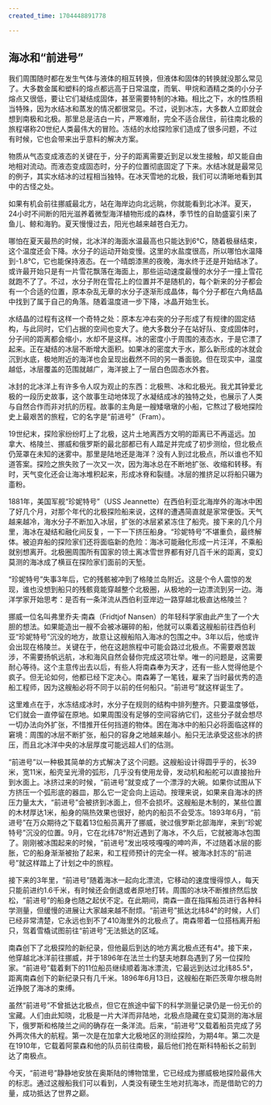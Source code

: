```yaml
---
created_time: 1704448891778

---
```

## 海冰和“前进号”

我们周围随时都在发生气体与液体的相互转换，但液体和固体的转换就没那么常见了。大多数金属和塑料的熔点都远高于日常温度，而氧、甲烷和酒精之类的小分子熔点又很低，要让它们凝结成固体，甚至需要特制的冰箱。相比之下，水的性质相当特殊，因为水结冰和蒸发的情况都很常见。不过，说到冰冻，大多数人立即就会想到南极和北极。那里总是洁白一片，严寒难耐，完全不适合居住，前往南北极的旅程堪称20世纪人类最伟大的冒险。冻结的水给探险家们造成了很多问题，不过有时候，它也会带来出乎意料的解决方案。

物质从气态变成液态的关键在于，分子的距离需要近到足以发生接触，却又能自由地相对流动。而液态变成固态时，分子的位置彻底固定了下来。水结冰就是最常见的例子，其实水结冰的过程相当独特。在冰天雪地的北极，我们可以清晰地看到其中的古怪之处。

如果有机会前往挪威最北方，站在海岸边向北远眺，你就能看到北冰洋。夏天，24小时不间断的阳光滋养着微型海洋植物形成的森林，季节性的自助盛宴引来了鱼儿、鲸和海豹。夏天慢慢过去，阳光也越来越苍白无力。

哪怕在夏天最热的时候，北冰洋的海面水温最高也只能达到6℃，随着极昼结束，这个温度还会下降。水分子的运动开始变慢。这里的水盐度很高，所以哪怕水温降到-1.8℃，它也能保持液态。在一个晴朗漆黑的夜晚，海水终于还是开始结冰了。或许最开始只是有一片雪花飘落在海面上，那些运动速度最慢的水分子一撞上雪花就跑不了了。不过，水分子附在雪花上的位置并不是随机的，每个新来的分子都会有一个合适的位置，原本杂乱无章的水分子逐渐形成晶体，每个分子都在六角结晶中找到了属于自己的角落。随着温度进一步下降，冰晶开始生长。

水结晶的过程有这样一个奇特之处：原本左冲右突的分子形成了有规律的固定结构，与此同时，它们占据的空间也变大了。绝大多数分子在站好队、变成固体时，分子间的距离都会缩小，水却不是这样。冰的密度小于周围的液态水，于是它漂了起来。正在凝结的冰层不断增大面积。如果冰的密度大于水，那么新形成的冰就会沉到水底，极地附近的海洋也会呈现出截然不同的另一番面貌。但在现实中，温度越低，冰层覆盖的范围就越广，海洋披上了一层白色固态水外套。

冰封的北冰洋上有许多令人叹为观止的东西：北极熊、冰和北极光。我尤其钟爱北极的一段历史故事，这个故事生动地体现了水凝结成冰的独特之处，也展示了人类与自然合作而非对抗的历程。故事的主角是一艘矮墩墩的小船，它熬过了极地探险史上最艰苦的旅程，它的名字是“前进号”（Fram）。

19世纪末，探险家纷纷盯上了北极，这片土地离西方文明的距离已不再遥远。加拿大、格陵兰、挪威和俄罗斯的最北部都已有人踏足并完成了初步测绘，但北极点仍笼罩在未知的迷雾中。那里是陆地还是海洋？没有人到过北极点，所以谁也不知道答案。探险之旅失败了一次又一次，因为海冰总在不断地扩张、收缩和转移。有时，天气变化还会让海冰堆积起来，形成冰脊和裂缝。冰层的推挤足以将船只碾为齑粉。

1881年，美国军舰“珍妮特号”（USS Jeannette）在西伯利亚北海岸外的海冰中困了好几个月，对那个年代的北极探险船来说，这样的遭遇简直就是家常便饭。天气越来越冷，海水分子不断加入冰层，扩张的冰层紧紧冻住了船壳。接下来的几个月里，海冰在凝结和融化间反复，一下一下挤压船身。“珍妮特号”不堪重负，最终解体。被迫弃船的探险家们还将面临新的危险：海冰可能融化形成一片汪洋，不乘船就别想离开。北极圈周围所有国家的领土离冰雪世界都有好几百千米的距离，变幻莫测的海冰成了横亘在探险家们面前的天堑。

“珍妮特号”失事3年后，它的残骸被冲到了格陵兰岛附近。这是个令人震惊的发现，谁也没想到船只的残骸竟能穿越整个北极圈，从极地的一边漂流到另一边。海洋学家开始思考：是否有一条洋流从西伯利亚岸边一路穿越北极直达格陵兰？

挪威一位名叫弗里乔夫·南森（Fridtjof Nansen）的年轻科学家由此产生了一个大胆的想法。如果能造出一艘不会被冰碾碎的船，他就可以乘着这艘船前往西伯利亚“珍妮特号”沉没的地方，故意让这艘船陷入海冰的包围之中。3年以后，他或许会出现在格陵兰。关键在于，他在这趟旅程中可能会路过北极点。不需要艰苦跋涉，不需要扬帆远航，冰和海风自然会替你完成这项壮举。唯一的问题是，这需要耐心等待。这个主意传出去以后，有些人将南森奉为天才，还有一些人觉得他是个疯子。但无论如何，他都已经下定决心。南森筹了一笔钱，雇来了当时最优秀的造船工程师，因为这艘船必将不同于以前的任何船只。“前进号”就这样诞生了。

这里难点在于，水冻结成冰时，水分子在规则的结构中排列整齐。只要温度够低，它们就会一直停留在原地。如果周围没有足够的空间容纳它们，这些分子就会想尽一切办法向外扩张，不惜推开任何挡道的物体。困在海冰中的船只必将面临这样的窘境：周围的冰层不断扩张，船只的容身之地越来越小。船只无法承受这些冰的挤压，而且北冰洋中央的冰层厚度可能远超人们的估测。

“前进号”以一种极其简单的方式解决了这个问题。这艘船设计得圆乎乎的，长39米，宽11米，船壳呈光滑的弧形，几乎没有使用龙骨，发动机和船舵可以直接抬升到水面上。冰挤过来的时候，“前进号”就变成了一个漂浮的大碗。如果你试图从下方挤压一个弧形底的器皿，那么它一定会向上运动。按理来说，如果来自海冰的挤压力量太大，“前进号”会被挤到冰面上，但不会损坏。这艘船是木制的，某些位置的木材厚达1米，船身的隔热效果也很好，舱内的船员不会受冻。1893年6月，“前进号”在万众期待之下载着13位船员离开了挪威，驶过俄罗斯北部海岸，来到“珍妮特号”沉没的位置。9月，它在北纬78°附近遇到了海冰，不久后，它就被海冰包围了。刚刚被冰围起来的时候，“前进号”发出吱吱嘎嘎的呻吟声，不过随着冰层的膨胀，它的船身渐渐被抬了起来，和工程师预计的完全一样。被海冰封冻的“前进号”就这样踏上了计划之中的旅程。

接下来的3年里，“前进号”随着海冰一起向北漂流，它移动的速度慢得惊人，每天只能前进约1.6千米，有时候还会倒退或者原地打转。周围的冰块不断推挤然后放松，“前进号”的船身也随之起伏不定。在此期间，南森一直在指挥船员进行各种科学测量，但缓慢的进展让大家越来越不耐烦。“前进号”抵达北纬84°的时候，人们已经非常清楚，它永远也到不了410海里外的北极点了。南森带着一位搭档离开船只，驾着雪橇试图前往“前进号”无法抵达的区域。

南森创下了北极探险的新纪录，但他最后到达的地方离北极点还有4°。接下来，他穿越北冰洋前往挪威，并于1896年在法兰士约瑟夫地群岛遇到了另一位探险家。“前进号”载着剩下的11位船员继续顺着海冰漂流，它最远到达过北纬85.5°，距离南森创下的新纪录只有几千米。1896年6月13日，这艘船在斯匹茨卑尔根岛附近挣脱了海冰的束缚。

虽然“前进号”不曾抵达北极点，但它在旅途中留下的科学测量记录仍是一份无价的宝藏。人们由此知晓，北极是一片大洋而非陆地，北极点隐藏在变幻莫测的海冰层下，俄罗斯和格陵兰之间的确存在一条洋流。后来，“前进号”又载着船员完成了另外两次伟大的航程。第一次是在加拿大北极地区的测绘探险，为期4年。第二次是在1910年，它载着阿蒙森和他的队员前往南极，最后他们抢在斯科特船长之前到达了南极点。

今天，“前进号”静静地安放在奥斯陆的博物馆里，它已经成为挪威极地探险最伟大的标志。通过这艘船我们可以看到，人类没有硬生生地对抗海冰，而是借助它的力量，成功抵达了世界之巅。